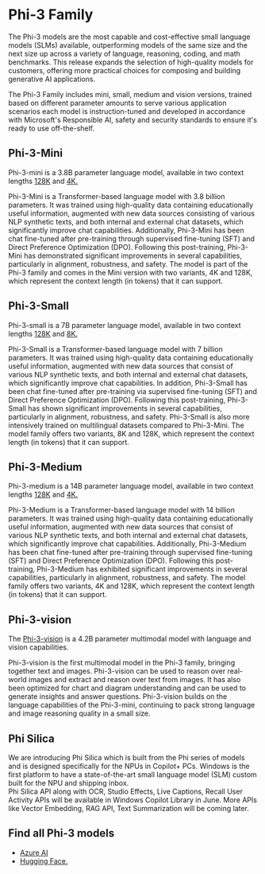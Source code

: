# **Phi-3 Family**


The Phi-3 models are the most capable and cost-effective small language models (SLMs) available, outperforming models of the same size and the next size up across a variety of language, reasoning, coding, and math benchmarks. This release expands the selection of high-quality models for customers, offering more practical choices for composing and building generative AI applications.

The Phi-3 Family includes mini, small, medium and vision versions, trained based on different parameter amounts to serve various application scenarios each model is instruction-tuned and developed in accordance with Microsoft's Responsible AI, safety and security standards to ensure it's ready to use off-the-shelf.

## **Phi-3-Mini**

Phi-3-mini is a 3.8B parameter language model, available in two context lengths [128K](https://aka.ms/phi3-mini-128k-azure-ai) and [4K.](https://aka.ms/phi3-mini-4k-azure-ai)  

Phi-3-Mini is a Transformer-based language model with 3.8 billion parameters. It was trained using high-quality data containing educationally useful information, augmented with new data sources consisting of various NLP synthetic texts, and both internal and external chat datasets, which significantly improve chat capabilities. Additionally, Phi-3-Mini has been chat fine-tuned after pre-training through supervised fine-tuning (SFT) and Direct Preference Optimization (DPO). Following this post-training, Phi-3-Mini has demonstrated significant improvements in several capabilities, particularly in alignment, robustness, and safety. The model is part of the Phi-3 family and comes in the Mini version with two variants, 4K and 128K, which represent the context length (in tokens) that it can support.

## **Phi-3-Small**

Phi-3-small is a 7B parameter language model, available in two context lengths [128K](https://aka.ms/phi3-small-128k-azure-ai) and [8K.](https://aka.ms/phi3-small-8k-azure-ai)

Phi-3-Small is a Transformer-based language model with 7 billion parameters. It was trained using high-quality data containing educationally useful information, augmented with new data sources that consist of various NLP synthetic texts, and both internal and external chat datasets, which significantly improve chat capabilities. In addition, Phi-3-Small has been chat fine-tuned after pre-training via supervised fine-tuning (SFT) and Direct Preference Optimization (DPO). Following this post-training, Phi-3-Small has shown significant improvements in several capabilities, particularly in alignment, robustness, and safety. Phi-3-Small is also more intensively trained on multilingual datasets compared to Phi-3-Mini. The model family offers two variants, 8K and 128K, which represent the context length (in tokens) that it can support.

## **Phi-3-Medium**

Phi-3-medium is a 14B parameter language model, available in two context lengths [128K](https://aka.ms/phi3-medium-128k-azure-ai) and [4K.](https://aka.ms/phi3-medium-4k-azure-ai)

Phi-3-Medium is a Transformer-based language model with 14 billion parameters. It was trained using high-quality data containing educationally useful information, augmented with new data sources that consist of various NLP synthetic texts, and both internal and external chat datasets, which significantly improve chat capabilities. Additionally, Phi-3-Medium has been chat fine-tuned after pre-training through supervised fine-tuning (SFT) and Direct Preference Optimization (DPO). Following this post-training, Phi-3-Medium has exhibited significant improvements in several capabilities, particularly in alignment, robustness, and safety. The model family offers two variants, 4K and 128K, which represent the context length (in tokens) that it can support.

## **Phi-3-vision**

The [Phi-3-vision](https://aka.ms/phi3-vision-128k-azure-ai) is a 4.2B parameter multimodal model with language and vision capabilities.  

Phi-3-vision is the first multimodal model in the Phi-3 family, bringing together text and images. Phi-3-vision can be used to reason over real-world images and extract and reason over text from images. It has also been optimized for chart and diagram understanding and can be used to generate insights and answer questions. Phi-3-vision builds on the language capabilities of the Phi-3-mini, continuing to pack strong language and image reasoning quality in a small size.  

## **Phi Silica**
We are introducing Phi Silica which is built from the Phi series of models and is designed specifically for the NPUs in Copilot+ PCs. Windows is the first platform to have a state-of-the-art small language model (SLM) custom built for the NPU and shipping inbox.   
Phi Silica API along with OCR, Studio Effects, Live Captions, Recall User Activity APIs will be available in Windows Copilot Library in June. More APIs like Vector Embedding, RAG API, Text Summarization will be coming later. 

## **Find all Phi-3 models** 

- [Azure AI](https://aka.ms/phi3-azure-ai) 
- [Hugging Face.](https://aka.ms/phi3-hf) 

 
